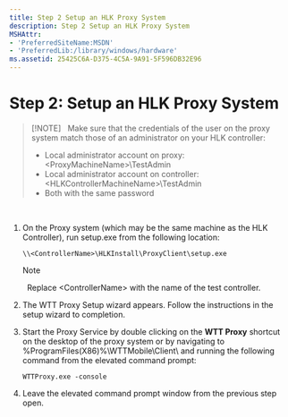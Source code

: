```yaml
---
title: Step 2 Setup an HLK Proxy System
description: Step 2 Setup an HLK Proxy System
MSHAttr:
- 'PreferredSiteName:MSDN'
- 'PreferredLib:/library/windows/hardware'
ms.assetid: 25425C6A-D375-4C5A-9A91-5F596DB32E96
---
```


# Step 2: Setup an HLK Proxy System


>[!NOTE]  
> Make sure that the credentials of the user on the proxy system match those of an administrator on your HLK controller:
>-   Local administrator account on proxy: &lt;ProxyMachineName&gt;\\TestAdmin
>-   Local administrator account on controller: &lt;HLKControllerMachineName&gt;\\TestAdmin
>-   Both with the same password

 

1.  On the Proxy system (which may be the same machine as the HLK Controller), run setup.exe from the following location: 

    `\\<ControllerName>\HLKInstall\ProxyClient\setup.exe`

    >[!NOTE]
    >  Replace &lt;ControllerName&gt; with the name of the test controller.

2.  The WTT Proxy Setup wizard appears. Follow the instructions in the setup wizard to completion.

1.  Start the Proxy Service by double clicking on the **WTT Proxy** shortcut on the desktop of the proxy system or by navigating to  %ProgramFiles(X86)%\\WTTMobile\\Client\\ and running the following command from the elevated command prompt:  

    `WTTProxy.exe -console`

4.  Leave the elevated command prompt window from the previous step open.






